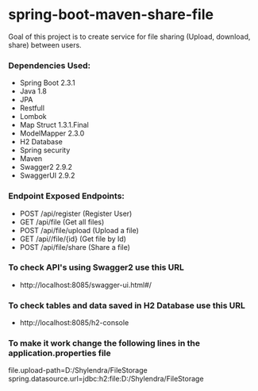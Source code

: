 # spring-boot-maven-share-file
Goal of this project is to create service for file sharing (Upload, download, share) between users.

### Dependencies Used:
- Spring Boot 2.3.1
- Java 1.8
- JPA
- Restfull
- Lombok
- Map Struct 1.3.1.Final
- ModelMapper 2.3.0
- H2 Database
- Spring security
- Maven
- Swagger2 2.9.2
- SwaggerUI 2.9.2

### Endpoint Exposed Endpoints:
- POST /api/register (Register User)
- GET  /api/file (Get all files)
- POST /api/file/upload (Upload a file)
- GET  /api//file/{id} (Get file by Id)
- POST /api/file/share (Share a file)

### To check API's using Swagger2 use this URL
- http://localhost:8085/swagger-ui.html#/

### To check tables and data saved in H2 Database use this URL
- http://localhost:8085/h2-console

### To make it work change the following lines in the application.properties file
file.upload-path=D:/Shylendra/FileStorage
spring.datasource.url=jdbc:h2:file:D:/Shylendra/FileStorage  